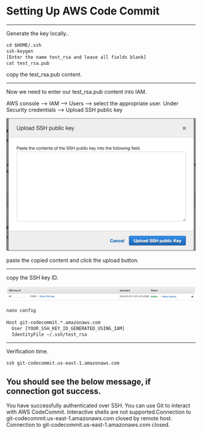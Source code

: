 # Setting Up AWS Code Commit
---

Generate the key locally..

```
cd $HOME/.ssh
ssh-keygen
[Enter the name test_rsa and leave all fields blank]
cat test_rsa.pub
```
copy the test_rsa.pub content.

---

Now we need to enter our test_rsa.pub content into IAM.

AWS console --> IAM --> Users --> select the appropriate user.
Under Security credentials --> Upload SSH public key

![alt text](https://github.com/taranggupta1987/AWS_Code_Commit/blob/taranggupta1987-images/Screen%20Shot%202018-01-02%20at%206.00.23%20PM.png)

paste the copied content and click the upload button.

---

copy the SSH key ID.

![alt text](https://github.com/taranggupta1987/AWS_Code_Commit/blob/taranggupta1987-images/Screen%20Shot%202018-01-02%20at%206.00.49%20PM.png)

```
nano config

Host git-codecommit.*.amazonaws.com
  User [YOUR_SSH_KEY_ID_GENERATED_USING_IAM]
  IdentityFile ~/.ssh/test_rsa
```

---

Verification time.

```
ssh git-codecommit.us-east-1.amazonaws.com
```

You should see the below message, if connection got success.
---
You have successfully authenticated over SSH. You can use Git to interact with AWS CodeCommit. Interactive shells are not supported.Connection to git-codecommit.us-east-1.amazonaws.com closed by remote host.
Connection to git-codecommit.us-east-1.amazonaws.com closed.
